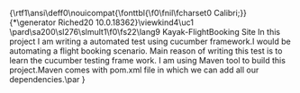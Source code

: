 {\rtf1\ansi\deff0\nouicompat{\fonttbl{\f0\fnil\fcharset0 Calibri;}}
{\*\generator Riched20 10.0.18362}\viewkind4\uc1 
\pard\sa200\sl276\slmult1\f0\fs22\lang9 Kayak-FlightBooking Site In this project I am writing a automated test using cucumber framework.I would be automating a flight booking scenario. Main reason of writing this test is to learn the cucumber testing frame work. I am using Maven tool to build this project.Maven comes with pom.xml file in which we can add all our dependencies.\par
}
 